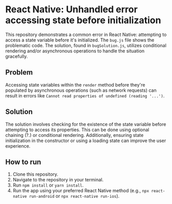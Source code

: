 # React Native: Unhandled error accessing state before initialization

This repository demonstrates a common error in React Native: attempting to access a state variable before it's initialized.  The `bug.js` file shows the problematic code.  The solution, found in `bugSolution.js`, utilizes conditional rendering and/or asynchronous operations to handle the situation gracefully.

## Problem

Accessing state variables within the `render` method before they're populated by asynchronous operations (such as network requests) can result in errors like `Cannot read properties of undefined (reading '...')`.

## Solution

The solution involves checking for the existence of the state variable before attempting to access its properties.  This can be done using optional chaining (?.) or conditional rendering.  Additionally, ensuring state initialization in the constructor or using a loading state can improve the user experience.

## How to run

1. Clone this repository.
2. Navigate to the repository in your terminal.
3. Run `npm install` or `yarn install`.
4. Run the app using your preferred React Native method (e.g., `npx react-native run-android` or `npx react-native run-ios`).
